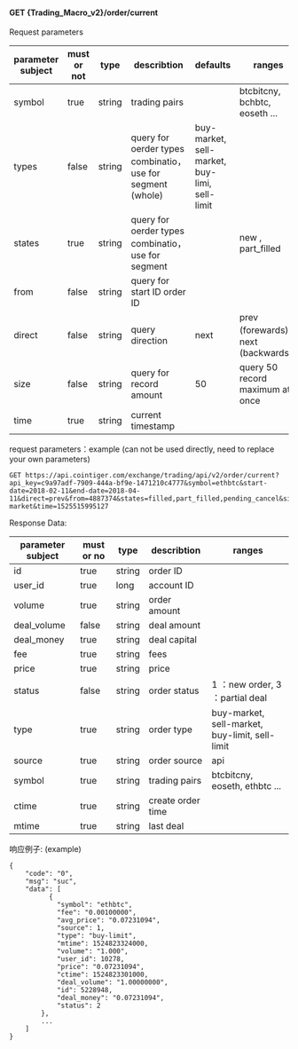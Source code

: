 ﻿#### GET {Trading_Macro_v2}/order/current
Request parameters

| parameter subject | must or not | type   | describtion                                                  | defaults                                      | ranges                             |
| ----------------- | ----------- | ------ | ------------------------------------------------------------ | --------------------------------------------- | ---------------------------------- |
| symbol            | true        | string | trading pairs                                                |                                               | btcbitcny, bchbtc, eoseth ...      |
| types             | false       | string | query for oerder types combinatio，use for segment   (whole) | buy-market, sell-market, buy-limi, sell-limit |                                    |
| states            | true        | string | query for oerder types combinatio，use for segment           |                                               | new ,  part_filled                 |
| from              | false       | string | query for start ID order ID                                  |                                               |                                    |
| direct            | false       | string | query direction                                              | next                                          | prev (forewards)，next (backwards) |
| size              | false       | string | query for record amount                                      | 50                                            | query 50 record maximum at once    |
| time              | true        | string | current timestamp                                            |                                               |                                    |

request parameters：example  (can not be used directly, need to replace your own parameters)

```
GET https://api.cointiger.com/exchange/trading/api/v2/order/current?api_key=c9a97adf-7909-444a-bf9e-1471210c4777&symbol=ethbtc&start-date=2018-02-11&end-date=2018-04-11&direct=prev&from=4887374&states=filled,part_filled,pending_cancel&size=10&sign=b84ceabfbe5c9975fde698279ab90cf6a9b39eae6fe0951455d748428b95345eb0a9d41075c5e7d66061e29fc2064c62ccd98a93fa7b885fa965c9e10fbdee99&types=buy-market&time=1525515995127
```

Response Data:



| parameter subject | must or no | type   | describtion       | ranges                                                       |
| ----------------- | ---------- | ------ | ----------------- | ------------------------------------------------------------ |
| id                | true       | string | order ID          |                                                              |
| user_id           | true       | long   | account ID        |                                                              |
| volume            | true       | string | order amount      |                                                              |
| deal_volume       | false      | string | deal amount       |                                                              |
| deal_money        | true       | string | deal capital      |                                                              |
| fee               | true       | string | fees              |                                                              |
| price             | true       | string | price             |                                                              |
| status            | false      | string | order status      | 1 ：new order,  3 ：partial deal  |
| type              | true       | string | order type        | buy-market, sell-market, buy-limit, sell-limit               |
| source            | true       | string | order source      | api                                                          |
| symbol            | true       | string | trading pairs     | btcbitcny, eoseth, ethbtc ...                                |
| ctime             | true       | string | create order time |                                                              |
| mtime             | true       | string | last deal         |                                                              |
响应例子: (example)

```
{
    "code": "0",
    "msg": "suc",
    "data": [
          {
            "symbol": "ethbtc",
            "fee": "0.00100000",
            "avg_price": "0.07231094",
            "source": 1,
            "type": "buy-limit",
            "mtime": 1524823324000,
            "volume": "1.000",
            "user_id": 10278,
            "price": "0.07231094",
            "ctime": 1524823301000,
            "deal_volume": "1.00000000",
            "id": 5228948,
            "deal_money": "0.07231094",
            "status": 2
        },
        ...
    ]
}
```
